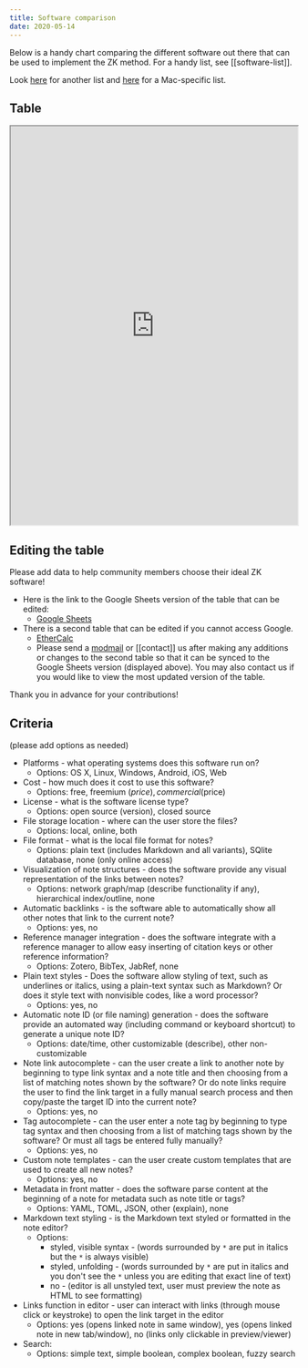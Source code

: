 ```yaml
---
title: Software comparison
date: 2020-05-14
---
```


Below is a handy chart comparing the different software out there that can be used to implement the ZK method. For a handy list, see [[software-list]].

Look [here](https://www.notion.so/Artificial-Brain-Networked-notebook-app-a131b468fc6f43218fb8105430304709) for another list and [here](https://docs.google.com/spreadsheets/d/1nyztusx7HAJpc8Vlvm11rG21X8jzx63H2Owmr5s-arE/edit#gid=0) for a Mac-specific list.

## Table

<iframe 
  style="width:100%; height:50em;"
  src="https://docs.google.com/spreadsheets/d/1q3AyC3EyBFD90xOgfZOhAKqBozgoS-HdSH-YvfBO7Xw/edit?usp=sharing&embedded=true&rm=demo">
</iframe>

## Editing the table

Please add data to help community members choose their ideal ZK software!

* Here is the link to the Google Sheets version of the table that can be edited:
  * [Google Sheets](https://docs.google.com/spreadsheets/d/1q3AyC3EyBFD90xOgfZOhAKqBozgoS-HdSH-YvfBO7Xw/edit#gid=227657679)
* There is a second table that can be edited if you cannot access Google. 
  * [EtherCalc](https://ethercalc.org/ix8bg39wsrca) 
  * Please send a [modmail](https://www.reddit.com/message/compose?to=/r/Zettelkasten) or [[contact]] us after making any additions or changes to the second table so that it can be synced to the Google Sheets version (displayed above). You may also contact us if you would like to view the most updated version of the table.

Thank you in advance for your contributions!

## Criteria

(please add options as needed)

- Platforms - what operating systems does this software run on?
	- Options: OS X, Linux, Windows, Android, iOS, Web
- Cost - how much does it cost to use this software?
	- Options: free, freemium ($price), commercial ($price)
- License - what is the software license type?
	- Options: open source (version), closed source
- File storage location - where can the user store the files?
	- Options: local, online, both
- File format - what is the local file format for notes?
	- Options: plain text (includes Markdown and all variants), SQlite database, none (only online access)
- Visualization of note structures - does the software provide any visual representation of the links between notes?
	- Options: network graph/map (describe functionality if any), hierarchical index/outline, none
- Automatic backlinks - is the software able to automatically show all other notes that link to the current note?
	- Options: yes, no
- Reference manager integration - does the software integrate with a reference manager to allow easy inserting of citation keys or other reference information?
	- Options: Zotero, BibTex, JabRef, none
- Plain text styles - Does the software allow styling of text, such as underlines or italics, using a plain-text syntax such as Markdown? Or does it style text with nonvisible codes, like a word processor?
	- Options: yes, no
- Automatic note ID (or file naming) generation - does the software provide an automated way (including command or keyboard shortcut) to generate a unique note ID?
	- Options: date/time, other customizable (describe), other non-customizable
- Note link autocomplete - can the user create a link to another note by beginning to type link syntax and a note title and then choosing from a list of matching notes shown by the software? Or do note links require the user to find the link target in a fully manual search process and then copy/paste the target ID into the current note?
	- Options: yes, no
- Tag autocomplete - can the user enter a note tag by beginning to type tag syntax and then choosing from a list of matching tags shown by the software? Or must all tags be entered fully manually?
	- Options: yes, no
- Custom note templates - can the user create custom templates that are used to create all new notes?
	- Options: yes, no
- Metadata in front matter - does the software parse content at the beginning of a note for metadata such as note title or tags?
	- Options: YAML, TOML, JSON, other (explain), none
- Markdown text styling - is the Markdown text styled or formatted in the note editor?
	- Options:
		- styled, visible syntax - (words surrounded by `*` are put in italics but the `*` is always visible)
		- styled, unfolding - (words surrounded by `*` are put in italics and you don't see the `*` unless you are editing that exact line of text)
		- no - (editor is all unstyled text, user must preview the note as HTML to see formatting)
- Links function in editor - user can interact with links (through mouse click or keystroke) to open the link target in the editor
	- Options: yes (opens linked note in same window), yes (opens linked note in new tab/window), no (links only clickable in preview/viewer)
- Search:
	- Options: simple text, simple boolean, complex boolean, fuzzy search
